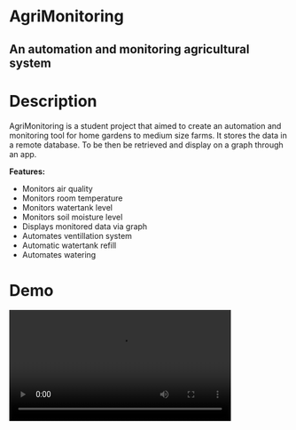 # AgriMonitoring

**An automation and monitoring agricultural system**
---

# Description
AgriMonitoring is a student project that aimed to create an automation and monitoring tool for home gardens to medium size farms. It stores the data in a remote database. To be then be retrieved and display on a graph through an app.

**Features:**
- Monitors air quality
- Monitors room temperature
- Monitors watertank level
- Monitors soil moisture level
- Displays monitored data via graph
- Automates ventillation system
- Automatic watertank refill
- Automates watering

# Demo
<video controls="" width="400">
  <source src="assets\agrimonitoringdemo.mp4" type="video/mp4">
</video>